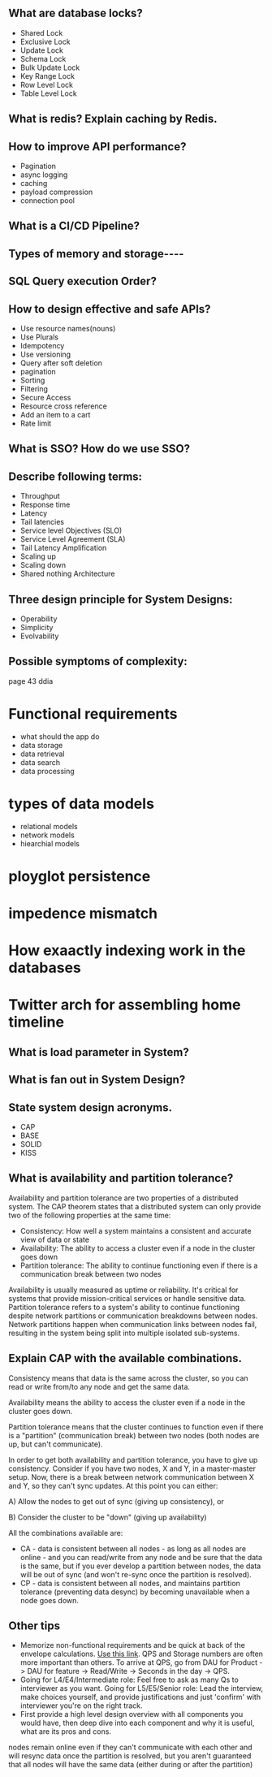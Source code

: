 ## What are database locks?
- Shared Lock
- Exclusive Lock
- Update Lock
- Schema Lock
- Bulk Update Lock
- Key Range Lock
- Row Level Lock
- Table Level Lock



## What is redis? Explain caching by Redis.


## How to improve API performance?
- Pagination
- async logging
- caching
- payload compression
- connection pool

## What is a CI/CD Pipeline?

## Types of memory and storage----

## SQL Query execution Order?

## How to design effective and safe APIs?

- Use resource names(nouns)
- Use Plurals
- Idempotency
- Use versioning
- Query after soft deletion
- pagination
- Sorting
- Filtering
- Secure Access
- Resource cross reference
- Add an item to a cart
- Rate limit

## What is SSO? How do we use SSO?

## Describe following terms:

- Throughput
- Response time
- Latency
- Tail latencies
- Service level Objectives (SLO)
- Service Level Agreement (SLA)
- Tail Latency Amplification
- Scaling up
- Scaling down
- Shared nothing Architecture



## Three design principle for System Designs:
- Operability
- Simplicity
- Evolvability

## Possible symptoms of complexity:
page 43 ddia

# Functional requirements
- what should the app do
- data storage
- data retrieval
- data search
- data processing

# types of data models
- relational models
- network models
- hiearchial models


# ployglot persistence

# impedence mismatch

# How exaactly indexing work in the databases

# Twitter arch for assembling home timeline


## What is load parameter in System?

## What is fan out in System Design?



## State system design acronyms.
- CAP 
- BASE
- SOLID
- KISS 

## What is availability and partition tolerance?

Availability and partition tolerance are two properties of a distributed system. The CAP theorem states that a distributed system can only provide two of the following properties at the same time: 
* Consistency: How well a system maintains a consistent and accurate view of data or state
* Availability: The ability to access a cluster even if a node in the cluster goes down
* Partition tolerance: The ability to continue functioning even if there is a communication break between two nodes

  
Availability is usually measured as uptime or reliability. It's critical for systems that provide mission-critical services or handle sensitive data. 
Partition tolerance refers to a system's ability to continue functioning despite network partitions or communication breakdowns between nodes. Network partitions happen when communication links between nodes fail, resulting in the system being split into multiple isolated sub-systems.

## Explain CAP with the available combinations.



Consistency means that data is the same across the cluster, so you can read or write from/to any node and get the same data.

Availability means the ability to access the cluster even if a node in the cluster goes down.

Partition tolerance means that the cluster continues to function even if there is a "partition" (communication break) between two nodes (both nodes are up, but can't communicate).

In order to get both availability and partition tolerance, you have to give up consistency. Consider if you have two nodes, X and Y, in a master-master setup. Now, there is a break between network communication between X and Y, so they can't sync updates. At this point you can either:

A) Allow the nodes to get out of sync (giving up consistency), or

B) Consider the cluster to be "down" (giving up availability)

All the combinations available are:

* CA - data is consistent between all nodes - as long as all nodes are online - and you can read/write from any node and be sure that the data is the same, but if you ever develop a partition between nodes, the data will be out of sync (and won't re-sync once the partition is resolved).
* CP - data is consistent between all nodes, and maintains partition tolerance (preventing data desync) by becoming unavailable when a node goes down.






## Other tips
- Memorize non-functional requirements and be quick at back of the envelope calculations. [Use this link](https://gist.github.com/mwakaba2/8ad25dda8c71fe529855994c70743733). QPS and Storage numbers are often more important than others. To arrive at QPS, go from DAU for Product -> DAU for feature -> Read/Write -> Seconds in the day -> QPS.
- Going for L4/E4/Intermediate role: Feel free to ask as many Qs to interviewer as you want. Going for L5/E5/Senior role: Lead the interview, make choices yourself, and provide justifications and just 'confirm' with interviewer you're on the right track.
- First provide a high level design overview with all components you would have, then deep dive into each component and why it is useful, what are its pros and cons.

nodes remain online even if they can't communicate with each other and will resync data once the partition is resolved, but you aren't guaranteed that all nodes will have the same data (either during or after the partition)
